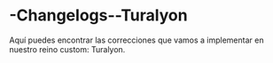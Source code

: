-Changelogs--Turalyon
=====================

Aquí puedes encontrar las correcciones que vamos a implementar en nuestro reino custom: Turalyon.
